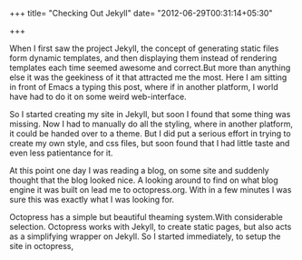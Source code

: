 +++
title= "Checking Out Jekyll"
date= "2012-06-29T00:31:14+05:30"

+++

When I first saw the project Jekyll, the concept of generating static files form dynamic templates, and then displaying them instead of rendering templates each time seemed awesome and correct.But more than anything else it was the geekiness of it that attracted me the most. Here I am sitting in front of Emacs a typing this post, where if in another platform, I world have had to do it on some weird web-interface.

So I started creating my site in Jekyll, but soon I found that some thing was missing. Now I had to manually do all the styling, where in another platform, it could be handed over to a theme. But I did put a serious effort in trying to create my own style, and css files, but soon found that I had little taste and even less patientance for it.

At this point one day I was reading a blog, on some site and suddenly thought that the blog looked nice. A looking around to find on what blog engine it was built on lead me to octopress.org. With in a few minutes I was sure this was exactly what I was looking for.

Octopress has a simple but beautiful theaming system.With considerable selection.
Octopress works with Jekyll, to create static pages, but also acts as a simplifying wrapper on Jekyll.
So I started immediately, to setup the site in octopress,
